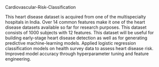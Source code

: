 Cardiovascular-Risk-Classification

This heart disease dataset is acquired from one of the multispecialty hospitals in India.
Over 14 common features make it one of the heart disease datasets available so far for research purposes.
This dataset consists of 1000 subjects with 12 features. This dataset will be useful for building early-stage heart disease detection
as well as for generating predictive machine-learning models.
Applied logistic regression classification models on health survey data to assess heart 
disease risk.
Improved model accuracy through hyperparameter tuning and feature engineering.

